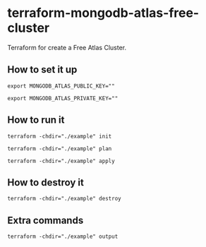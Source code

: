 # terraform-mongodb-atlas-free-cluster
Terraform for create a Free Atlas Cluster.

## How to set it up

``export MONGODB_ATLAS_PUBLIC_KEY=""``

``export MONGODB_ATLAS_PRIVATE_KEY=""``


## How to run it

``terraform -chdir="./example" init``

``terraform -chdir="./example" plan``

``terraform -chdir="./example" apply``

## How to destroy it

``terraform -chdir="./example" destroy``

## Extra commands

``terraform -chdir="./example" output``